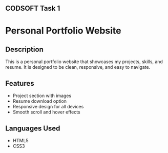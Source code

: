 ## CODSOFT Task 1

#  Personal Portfolio Website

##  Description
This is a personal portfolio website that showcases my projects, skills, and resume. It is designed to be clean, responsive, and easy to navigate.

##  Features
- Project section with images
- Resume download option
- Responsive design for all devices
- Smooth scroll and hover effects

##  Languages Used
- HTML5  
- CSS3
